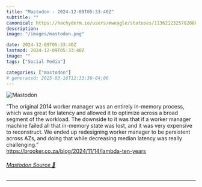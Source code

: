 ```yaml
---
title: "Mastodon - 2024-12-09T05:33:40Z"
subtitle: ""
canonical: https://hachyderm.io/users/mweagle/statuses/113621232578208840
description:
image: "/images/mastodon.png"

date: 2024-12-09T05:33:40Z
lastmod: 2024-12-09T05:33:40Z
image: ""
tags: ["Social Media"]

categories: ["mastodon"]
# generated: 2025-03-16T12:33:30-04:00
---
```

![Mastodon](/images/mastodon.png)

<p>&quot;The original 2014 worker manager was an entirely in-memory process, which was great for latency and allowed it to optimize across a broad segment of the workload. The downside to it was that if a worker manager machine failed all that in-memory state was lost, and it was very expensive to reconstruct. We ended up redesigning worker manager to be persistent across AZs, and doing that while decreasing median latency was really challenging.”<br /><a href="https://brooker.co.za/blog/2024/11/14/lambda-ten-years" target="_blank" rel="nofollow noopener noreferrer" translate="no"><span class="invisible">https://</span><span class="ellipsis">brooker.co.za/blog/2024/11/14/</span><span class="invisible">lambda-ten-years</span></a></p>


###### [Mastodon Source 🐘](https://hachyderm.io/@mweagle/113621232578208840)

___
